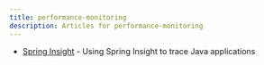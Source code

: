 ```yaml
---
title: performance-monitoring
description: Articles for performance-monitoring
---
```


* [Spring Insight](/tools/spring-insight.html) - Using Spring Insight to trace Java applications
